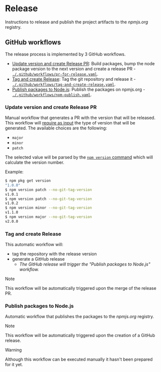 # Release

Instructions to release and publish the project artifacts to the _npmjs.org_ 
 registry.

## GitHub workflows

The release process is implemented by 3 GitHub workflows.

* [Update version and create Release PR](#update-version-and-create-release-pr): 
 Build packages, bump the node package version to the next version and create 
 a release PR - [`./.github/workflows/pr-for-release.yaml`](./.github/workflows/pr-for-release.yaml).
* [Tag and create Release](#tag-and-create-release): 
 Tag the git repository and release it - [`./.github/workflows/tag-and-create-release.yaml`](./.github/workflows/tag-and-create-release.yaml).
* [Publish packages to Node.js](#publish-packages-to-nodejs): 
 Publish the packages on npmjs.org - [`./.github/workflows/npm-publish.yaml`](./.github/workflows/npm-publish.yaml).


### Update version and create Release PR

Manual workflow that generates a PR with the version that will be released.
 This workflow will 
 [require as input](https://docs.github.com/en/actions/using-workflows/workflow-syntax-for-github-actions#onworkflow_dispatchinputs) 
 the type of version that will be generated. The available choices are the following:

* `major`
* `minor`
* `patch`

The selected value will be parsed by the 
 [`npm version` command](https://docs.npmjs.com/cli/v10/commands/npm-version) 
 which will calculate the version number.

Example:

```bash
$ npm pkg get version
"1.0.0"
$ npm version patch --no-git-tag-version
v1.0.1
$ npm version patch --no-git-tag-version
v1.0.2
$ npm version minor --no-git-tag-version
v1.1.0
$ npm version major --no-git-tag-version
v2.0.0
```


### Tag and create Release

This automatic workflow will:

* tag the repository with the release version
* generate a GitHub release
  * _The GitHub release will trigger the "Publish packages to Node.js" workflow._

> [!NOTE] 
> This workflow will be automatically triggered upon the merge of the release PR.


### Publish packages to Node.js

Automatic workflow that publishes the packages to the _npmjs.org_ registry.

> [!NOTE] 
> This workflow will be automatically triggered upon the creation of a GitHub release. 

> [!WARNING] 
> Although this workflow can be executed manually it hasn't been 
> prepared for it yet.

